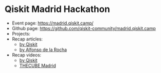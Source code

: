 # Qiskit Madrid Hackathon

- Event page: https://madrid.qiskit.camp/
- Github page: https://github.com/qiskit-community/madrid.qiskit.camp
- Projects: 
- Recap articles:
  - [by Qiskit](https://medium.com/qiskit/recap-madrid-hackathon-c18dce04dfd2)
  - [by Alfonso de la Rocha](https://medium.com/coinmonks/qiskit-hackathon-madrid-2019-part-1-9a6139419ad8)
- Recap videos:
  - [by Qiskit](https://www.youtube.com/watch?v=cllB-q9vUUE)
  - [THECUBE Madrid](https://www.youtube.com/watch?v=jVG-jxG4gX4)
